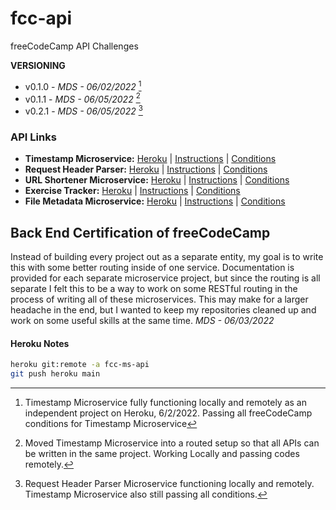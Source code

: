 # fcc-api
freeCodeCamp API Challenges

**VERSIONING**
- v0.1.0 - *MDS - 06/02/2022* [^1]
- v0.1.1 - *MDS - 06/05/2022* [^2]
- v0.2.1 - *MDS - 06/05/2022* [^3]

[^1]: Timestamp Microservice fully functioning locally and remotely as an independent project on Heroku, 6/2/2022. Passing all freeCodeCamp conditions for Timestamp Microservice
[^2]: Moved Timestamp Microservice into a routed setup so that all APIs can be written in the same project. Working Locally and passing codes remotely.
[^3]: Request Header Parser Microservice functioning locally and remotely. Timestamp Microservice also still passing all conditions.

### API Links
- **Timestamp Microservice:** [Heroku](https://fcc-ms-api.herokuapp.com/api/timestamp/landing) | [Instructions](https://www.freecodecamp.org/learn/apis-and-microservices/apis-and-microservices-projects/timestamp-microservice) | [Conditions](/documentation/01-timestamp.md)
- **Request Header Parser:** [Heroku](https://fcc-ms-api.herokuapp.com/api/whoami/landing) | [Instructions](https://www.freecodecamp.org/learn/back-end-development-and-apis/back-end-development-and-apis-projects/request-header-parser-microservice) | [Conditions](/documentation/02-request-header-parser.md)
- **URL Shortener Microservice:** [Heroku]() | [Instructions](https://www.freecodecamp.org/learn/back-end-development-and-apis/back-end-development-and-apis-projects/url-shortener-microservice) | [Conditions](/documentation/03-url-shortener.md)
- **Exercise Tracker:** [Heroku]() | [Instructions](https://www.freecodecamp.org/learn/back-end-development-and-apis/back-end-development-and-apis-projects/exercise-tracker) | [Conditions](/documentation/04-exercise-tracker.md)
- **File Metadata Microservice:** [Heroku]() | [Instructions](https://www.freecodecamp.org/learn/back-end-development-and-apis/back-end-development-and-apis-projects/file-metadata-microservice) | [Conditions](/documentation/05-file-metadata.md)

## Back End Certification of freeCodeCamp
Instead of building every project out as a separate entity, my goal is to write this with some better routing inside of one service. Documentation is provided for each separate microservice project, but since the routing is all separate I felt this to be a way to work on some RESTful routing in the process of writing all of these microservices. This may make for a larger headache in the end, but I wanted to keep my repositories cleaned up and work on some useful skills at the same time. 
*MDS - 06/03/2022*
#### Heroku Notes
```bash
heroku git:remote -a fcc-ms-api
git push heroku main
```
